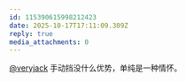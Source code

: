 ```yaml
---
id: 115390615998212423
date: 2025-10-17T17:11:09.309Z
reply: true
media_attachments: 0
---
```


<p><span class="h-card" translate="no"><a href="https://mastodon.social/@veryjack" class="u-url mention" rel="nofollow noopener" target="_blank">@<span>veryjack</span></a></span> 手动挡没什么优势，单纯是一种情怀。</p>
